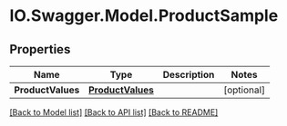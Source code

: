 # IO.Swagger.Model.ProductSample
## Properties

Name | Type | Description | Notes
------------ | ------------- | ------------- | -------------
**ProductValues** | [**ProductValues**](ProductValues.md) |  | [optional] 

[[Back to Model list]](../README.md#documentation-for-models) [[Back to API list]](../README.md#documentation-for-api-endpoints) [[Back to README]](../README.md)


